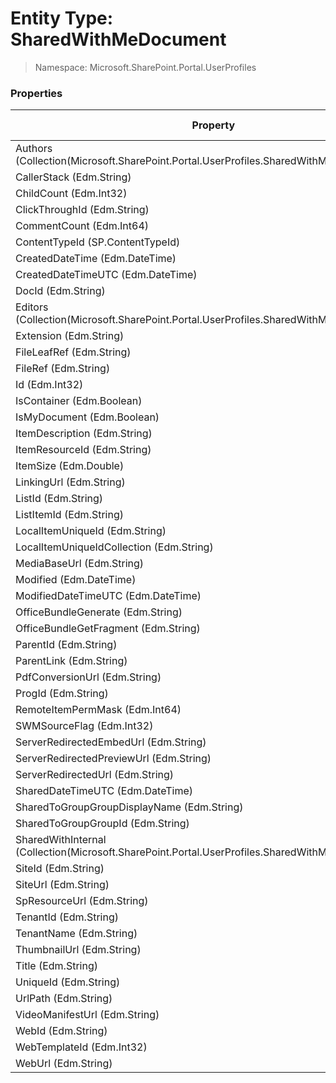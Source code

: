 # Entity Type: SharedWithMeDocument

> Namespace: Microsoft.SharePoint.Portal.UserProfiles

### Properties

Property | SPO | SP 2019 | SP 2016 | SP 2013
----------|:---:|:-------:|:-------:|:-------:
Authors (Collection(Microsoft.SharePoint.Portal.UserProfiles.SharedWithMeDocumentUser)) | ✅ | ✅ | ✅ | ❌
CallerStack (Edm.String) | ✅ | ❌ | ❌ | ❌
ChildCount (Edm.Int32) | ✅ | ✅ | ❌ | ❌
ClickThroughId (Edm.String) | ✅ | ✅ | ❌ | ❌
CommentCount (Edm.Int64) | ✅ | ❌ | ❌ | ❌
ContentTypeId (SP.ContentTypeId) | ✅ | ✅ | ✅ | ❌
CreatedDateTime (Edm.DateTime) | ✅ | ✅ | ❌ | ❌
CreatedDateTimeUTC (Edm.DateTime) | ✅ | ✅ | ❌ | ❌
DocId (Edm.String) | ✅ | ✅ | ✅ | ❌
Editors (Collection(Microsoft.SharePoint.Portal.UserProfiles.SharedWithMeDocumentUser)) | ✅ | ✅ | ✅ | ❌
Extension (Edm.String) | ✅ | ✅ | ✅ | ❌
FileLeafRef (Edm.String) | ✅ | ✅ | ✅ | ❌
FileRef (Edm.String) | ✅ | ✅ | ✅ | ❌
Id (Edm.Int32) | ✅ | ✅ | ✅ | ❌
IsContainer (Edm.Boolean) | ✅ | ✅ | ✅ | ❌
IsMyDocument (Edm.Boolean) | ✅ | ✅ | ✅ | ❌
ItemDescription (Edm.String) | ✅ | ❌ | ❌ | ❌
ItemResourceId (Edm.String) | ✅ | ❌ | ❌ | ❌
ItemSize (Edm.Double) | ✅ | ✅ | ❌ | ❌
LinkingUrl (Edm.String) | ✅ | ✅ | ✅ | ❌
ListId (Edm.String) | ✅ | ✅ | ✅ | ❌
ListItemId (Edm.String) | ✅ | ✅ | ✅ | ❌
LocalItemUniqueId (Edm.String) | ✅ | ❌ | ❌ | ❌
LocalItemUniqueIdCollection (Edm.String) | ✅ | ❌ | ❌ | ❌
MediaBaseUrl (Edm.String) | ✅ | ❌ | ❌ | ❌
Modified (Edm.DateTime) | ✅ | ✅ | ✅ | ❌
ModifiedDateTimeUTC (Edm.DateTime) | ✅ | ✅ | ❌ | ❌
OfficeBundleGenerate (Edm.String) | ✅ | ❌ | ❌ | ❌
OfficeBundleGetFragment (Edm.String) | ✅ | ❌ | ❌ | ❌
ParentId (Edm.String) | ✅ | ✅ | ❌ | ❌
ParentLink (Edm.String) | ✅ | ✅ | ✅ | ❌
PdfConversionUrl (Edm.String) | ✅ | ❌ | ❌ | ❌
ProgId (Edm.String) | ✅ | ✅ | ✅ | ❌
RemoteItemPermMask (Edm.Int64) | ✅ | ❌ | ❌ | ❌
SWMSourceFlag (Edm.Int32) | ✅ | ✅ | ❌ | ❌
ServerRedirectedEmbedUrl (Edm.String) | ✅ | ✅ | ✅ | ❌
ServerRedirectedPreviewUrl (Edm.String) | ✅ | ✅ | ✅ | ❌
ServerRedirectedUrl (Edm.String) | ✅ | ✅ | ✅ | ❌
SharedDateTimeUTC (Edm.DateTime) | ✅ | ✅ | ❌ | ❌
SharedToGroupGroupDisplayName (Edm.String) | ✅ | ❌ | ❌ | ❌
SharedToGroupGroupId (Edm.String) | ✅ | ❌ | ❌ | ❌
SharedWithInternal (Collection(Microsoft.SharePoint.Portal.UserProfiles.SharedWithMeDocumentUser)) | ✅ | ✅ | ✅ | ❌
SiteId (Edm.String) | ✅ | ✅ | ✅ | ❌
SiteUrl (Edm.String) | ✅ | ✅ | ✅ | ❌
SpResourceUrl (Edm.String) | ✅ | ❌ | ❌ | ❌
TenantId (Edm.String) | ✅ | ✅ | ❌ | ❌
TenantName (Edm.String) | ✅ | ✅ | ❌ | ❌
ThumbnailUrl (Edm.String) | ✅ | ❌ | ❌ | ❌
Title (Edm.String) | ✅ | ✅ | ✅ | ❌
UniqueId (Edm.String) | ✅ | ✅ | ✅ | ❌
UrlPath (Edm.String) | ✅ | ✅ | ✅ | ❌
VideoManifestUrl (Edm.String) | ✅ | ❌ | ❌ | ❌
WebId (Edm.String) | ✅ | ✅ | ✅ | ❌
WebTemplateId (Edm.Int32) | ✅ | ✅ | ❌ | ❌
WebUrl (Edm.String) | ✅ | ❌ | ❌ | ❌